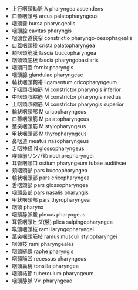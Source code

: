 - 上行咽頭動脈 A pharyngea ascendens
- 口蓋咽頭弓 arcus palatopharyngeus
- 咽頭嚢 bursa pharyngealis
- 咽頭腔 cavitas pharyngis
- 咽頭食道狭窄 constrictio pharyngo-oesophagealis
- 口蓋咽頭稜 crista palatopharyngea
- 頬咽頭筋膜 fascia buccopharyngea
- 咽頭頭底板 fascia pharyngobasilaris
- 咽頭円蓋 fornix pharyngis
- 咽頭腺 glandulae pharyngeae
- 輪状咽頭靭帯 ligamentum cricopharyngeum
- 下咽頭収縮筋 M constrictor pharyngis inferior
- 中咽頭収縮筋 M constrictor pharyngis medius
- 上咽頭収縮筋 M constrictor pharyngis superior
- 輪状咽頭部 M cricopharyngeus
- 口蓋咽頭筋 M palatopharyngeus
- 茎突咽頭筋 M stylopharyngeus
- 甲状咽頭部 M thyropharyngeus
- 鼻咽道 meatus nasopharyngeus
- 舌咽神経 N glossopharyngeus
- 喉頭前リンパ節 nodi prepharyngei
- 耳管咽頭口 ostium pharyngeum tubae auditivae
- 頬咽頭部 pars buccopharyngea
- 輪状咽頭部 pars cricopharyngea
- 舌咽頭部 pars glossopharyngea
- 咽頭鼻部 pars nasalis pharyngis
- 甲状咽頭部 pars thyropharyngea
- 咽頭 pharynx
- 咽頭静脈叢 plexus pharyngeus
- 耳管咽頭ヒダ(襞) plica salpingopharyngea
- 喉頭咽頭枝 rami laryngopharyngei
- 茎突咽頭筋枝 ramus musculi stylopharyngei
- 咽頭枝 rami pharyngeales
- 咽頭縫線 raphe pharyngis
- 咽頭陥凹 recessus pharyngeus
- 咽頭扁桃 tonsilla pharyngea
- 咽頭結節 tuberculum pharyngeum
- 咽頭静脈 Vv. pharyngeae
